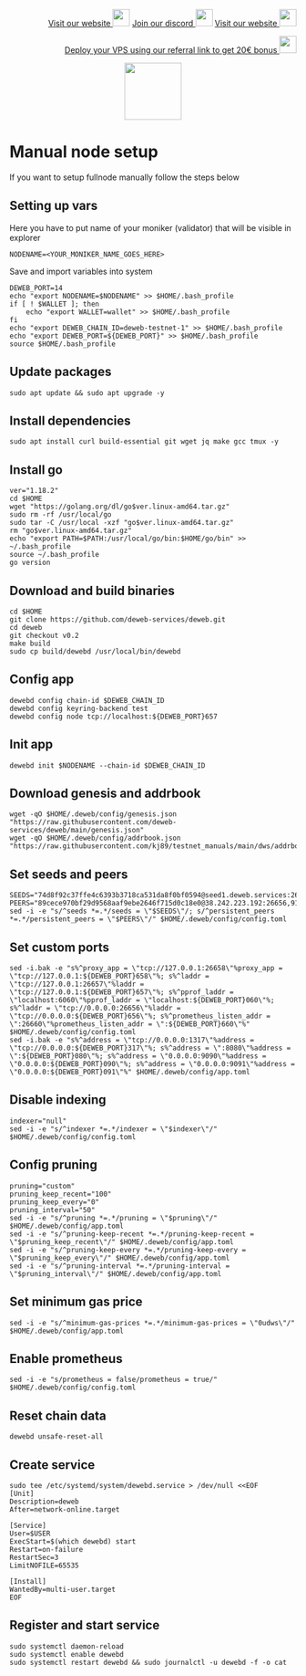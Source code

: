 <p style="font-size:14px" align="right">
<a href="https://kjnodes.com/" target="_blank">Visit our website <img src="https://user-images.githubusercontent.com/50621007/168689709-7e537ca6-b6b8-4adc-9bd0-186ea4ea4aed.png" width="30"/></a>
<a href="https://discord.gg/EY35ZzXY" target="_blank">Join our discord <img src="https://user-images.githubusercontent.com/50621007/176236430-53b0f4de-41ff-41f7-92a1-4233890a90c8.png" width="30"/></a>
<a href="https://kjnodes.com/" target="_blank">Visit our website <img src="https://user-images.githubusercontent.com/50621007/168689709-7e537ca6-b6b8-4adc-9bd0-186ea4ea4aed.png" width="30"/></a>
</p>

<p style="font-size:14px" align="right">
<a href="https://hetzner.cloud/?ref=y8pQKS2nNy7i" target="_blank">Deploy your VPS using our referral link to get 20€ bonus <img src="https://user-images.githubusercontent.com/50621007/174612278-11716b2a-d662-487e-8085-3686278dd869.png" width="30"/></a>
</p>

<p align="center">
  <img height="100" height="auto" src="https://user-images.githubusercontent.com/50621007/166676803-ee125d04-dfe2-4c92-8f0c-8af357aad691.png">
</p>

# Manual node setup
If you want to setup fullnode manually follow the steps below

## Setting up vars
Here you have to put name of your moniker (validator) that will be visible in explorer
```
NODENAME=<YOUR_MONIKER_NAME_GOES_HERE>
```

Save and import variables into system
```
DEWEB_PORT=14
echo "export NODENAME=$NODENAME" >> $HOME/.bash_profile
if [ ! $WALLET ]; then
	echo "export WALLET=wallet" >> $HOME/.bash_profile
fi
echo "export DEWEB_CHAIN_ID=deweb-testnet-1" >> $HOME/.bash_profile
echo "export DEWEB_PORT=${DEWEB_PORT}" >> $HOME/.bash_profile
source $HOME/.bash_profile
```

## Update packages
```
sudo apt update && sudo apt upgrade -y
```

## Install dependencies
```
sudo apt install curl build-essential git wget jq make gcc tmux -y
```

## Install go
```
ver="1.18.2"
cd $HOME
wget "https://golang.org/dl/go$ver.linux-amd64.tar.gz"
sudo rm -rf /usr/local/go
sudo tar -C /usr/local -xzf "go$ver.linux-amd64.tar.gz"
rm "go$ver.linux-amd64.tar.gz"
echo "export PATH=$PATH:/usr/local/go/bin:$HOME/go/bin" >> ~/.bash_profile
source ~/.bash_profile
go version
```

## Download and build binaries
```
cd $HOME
git clone https://github.com/deweb-services/deweb.git
cd deweb
git checkout v0.2
make build
sudo cp build/dewebd /usr/local/bin/dewebd
```

## Config app
```
dewebd config chain-id $DEWEB_CHAIN_ID
dewebd config keyring-backend test
dewebd config node tcp://localhost:${DEWEB_PORT}657
```

## Init app
```
dewebd init $NODENAME --chain-id $DEWEB_CHAIN_ID
```

## Download genesis and addrbook
```
wget -qO $HOME/.deweb/config/genesis.json "https://raw.githubusercontent.com/deweb-services/deweb/main/genesis.json"
wget -qO $HOME/.deweb/config/addrbook.json "https://raw.githubusercontent.com/kj89/testnet_manuals/main/dws/addrbook.json"
```

## Set seeds and peers
```
SEEDS="74d8f92c37ffe4c6393b3718ca531da8f0bf0594@seed1.deweb.services:26656"
PEERS="89cece970bf29d9568aaf9ebe2646f715d0c18e0@38.242.223.192:26656,91e5db474860efd2fc5ada50717f490beb415631@34.135.218.29:26656,16a0e5a87ae4e1ecfeb48ec47b88131a86fdbdd3@95.216.101.84:23626,4172ea44cb18d7b8040c3c284d76340e9212fea7@95.214.53.225:26666,a7f27acdfefb195fb98b9968c12eec0fe7b238a5@65.108.11.6:56656,f4e513ec6bec17118fdda12cd194b07161efacc7@161.97.162.196:26656,99cade3d4cfdfb92ca20d304bd382e730f5837d1@195.3.223.11:26686,852fa40eae1abc786c51ca193e71d98b011e433e@161.97.155.94:29656,a74cf609251f198e884f02f404272514bb90c3b3@65.21.226.230:24656,314b4151773dca448a42200c6fa3996d93363dec@149.102.129.61:26656,fc3e3aa913142ad90dd981ab116de67b37b19d43@185.218.126.98:26656,26ee666d3e0076f20ed0f13cceeb39edcd91c87f@65.108.79.246:26667,315ac6f2a79d6d81df645982ab88418455880a90@38.242.247.74:26656,ce0606615a0708c71670ed7bb4bef9ccb6dcbc06@65.108.7.44:24656,aa9d11e65650928e26e794eb0ec3756bfa3b6e0d@45.85.147.13:26656,df2d08898fe65613614a615868244ffce0fcd08c@65.21.237.194:26651,107fcf1fe281ec5764927a63d8bb8d83ece2d0b9@135.181.73.170:26357,05fb7de2b6f963c8dede45fdd735682cc8453e0b@161.97.148.146:26656,0cb4f3485af08ca48990cfa5e0391a83817c1a66@135.181.31.230:26656,ae72548f31f409a92fc00e5b62b513f8261ea7ec@144.91.118.61:26656,b0ab69382b3a36b412ea0652f06bff2e95f9867b@116.203.101.248:26656,70b86766e36ef6daf670aa544f1033b0963ec720@144.91.102.79:26656,cd7b15b41b93453ee64badf89067a569fa2feff6@5.161.106.236:26656,986c2116fac2d9442190a7755b29793663da530d@65.108.199.79:26656,21d0278c12d7c12f76074eae813dcf90c986611f@94.130.79.95:26656,8afcc458fbd75c23aa9b011eccc8757910b576ec@70.34.213.142:26656,b6549b4910165cfa9ab3b4b0a380753ef415b2c9@94.130.26.96:26656,a0a23f8661720006fe181ddf98740dbe4322d5f0@65.108.75.237:2020,143b2cfba7f5f3ba38263aafc9d2fa4521ba89d9@65.109.11.243:26656,3b13b93488812f8701b0f34f19c01e859aaa5b87@172.104.136.254:26656,09b08a1fa936033acfb94d708f7fc677b5f19b58@159.65.136.242:26656,b417857edd001b1c1ca94f1a03e8d53e0b16aed5@116.203.107.228:26656,29f3fc504631f84ea71ce5a2969c370436a443e8@194.163.151.154:26656,d4ea6c4a7a4ede65d37b3ef5868b821fcf53732e@167.86.87.75:26656,a0acd6daf4f6044468fea2eca6300be8601d7f18@194.163.141.24:16656,47db2ec2cfbab72ed6a17151c3a54d28a5629e62@138.201.139.175:46656,42558363e2e153b8ad9c618d2e5335d03ff09a60@167.86.95.179:26656,4171a8155ee8e3390dc2b9f07fa9f4b991571e9d@148.251.53.155:26656,74c4fc0e9a0c34d87f5a9ef4b38fe5d441e9e559@173.249.50.126:26656,2c96f953c3af767c6da8d992a085040bbf60cc37@194.163.141.20:16656,4da16f1fe1f52e059bb11e394457f3364c1150f1@185.209.229.115:26656,31934c5277584b2a2e31a7456b23919289a50743@167.86.87.124:26656,6449a2d68fcc581313e751bba693689fb7ef1ea6@95.216.200.33:26656,3e9965c8efd48e672ffe8eeab0d774f9008fad0c@109.107.190.107:26656,f974262da91afa321b38ffebb3531a67ed3a57d5@154.53.52.32:26656,4874e9b858f04ca3370469b4f1513cb3aac49a2b@38.242.220.130:26656,9440fa39f85bea005514f0191d4550a1c9d310bb@135.181.133.37:27656,9d74ffd5649287276fa7265c73ecd8cbc2af75dc@65.108.130.189:26646"
sed -i -e "s/^seeds *=.*/seeds = \"$SEEDS\"/; s/^persistent_peers *=.*/persistent_peers = \"$PEERS\"/" $HOME/.deweb/config/config.toml
```

## Set custom ports
```
sed -i.bak -e "s%^proxy_app = \"tcp://127.0.0.1:26658\"%proxy_app = \"tcp://127.0.0.1:${DEWEB_PORT}658\"%; s%^laddr = \"tcp://127.0.0.1:26657\"%laddr = \"tcp://127.0.0.1:${DEWEB_PORT}657\"%; s%^pprof_laddr = \"localhost:6060\"%pprof_laddr = \"localhost:${DEWEB_PORT}060\"%; s%^laddr = \"tcp://0.0.0.0:26656\"%laddr = \"tcp://0.0.0.0:${DEWEB_PORT}656\"%; s%^prometheus_listen_addr = \":26660\"%prometheus_listen_addr = \":${DEWEB_PORT}660\"%" $HOME/.deweb/config/config.toml
sed -i.bak -e "s%^address = \"tcp://0.0.0.0:1317\"%address = \"tcp://0.0.0.0:${DEWEB_PORT}317\"%; s%^address = \":8080\"%address = \":${DEWEB_PORT}080\"%; s%^address = \"0.0.0.0:9090\"%address = \"0.0.0.0:${DEWEB_PORT}090\"%; s%^address = \"0.0.0.0:9091\"%address = \"0.0.0.0:${DEWEB_PORT}091\"%" $HOME/.deweb/config/app.toml
```

## Disable indexing
```
indexer="null"
sed -i -e "s/^indexer *=.*/indexer = \"$indexer\"/" $HOME/.deweb/config/config.toml
```

## Config pruning
```
pruning="custom"
pruning_keep_recent="100"
pruning_keep_every="0"
pruning_interval="50"
sed -i -e "s/^pruning *=.*/pruning = \"$pruning\"/" $HOME/.deweb/config/app.toml
sed -i -e "s/^pruning-keep-recent *=.*/pruning-keep-recent = \"$pruning_keep_recent\"/" $HOME/.deweb/config/app.toml
sed -i -e "s/^pruning-keep-every *=.*/pruning-keep-every = \"$pruning_keep_every\"/" $HOME/.deweb/config/app.toml
sed -i -e "s/^pruning-interval *=.*/pruning-interval = \"$pruning_interval\"/" $HOME/.deweb/config/app.toml
```

## Set minimum gas price
```
sed -i -e "s/^minimum-gas-prices *=.*/minimum-gas-prices = \"0udws\"/" $HOME/.deweb/config/app.toml
```

## Enable prometheus
```
sed -i -e "s/prometheus = false/prometheus = true/" $HOME/.deweb/config/config.toml
```

## Reset chain data
```
dewebd unsafe-reset-all
```

## Create service
```
sudo tee /etc/systemd/system/dewebd.service > /dev/null <<EOF
[Unit]
Description=deweb
After=network-online.target

[Service]
User=$USER
ExecStart=$(which dewebd) start
Restart=on-failure
RestartSec=3
LimitNOFILE=65535

[Install]
WantedBy=multi-user.target
EOF
```

## Register and start service
```
sudo systemctl daemon-reload
sudo systemctl enable dewebd
sudo systemctl restart dewebd && sudo journalctl -u dewebd -f -o cat
```
